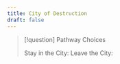 ```yaml
---
title: City of Destruction
draft: false
---
```


> [!question] Pathway Choices
>
> Stay in the City:
> Leave the City: 
